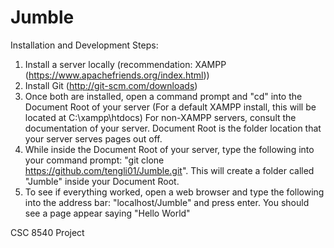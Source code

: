 Jumble
======

Installation and Development Steps:

1) Install a server locally (recommendation: XAMPP (https://www.apachefriends.org/index.html))
2) Install Git (http://git-scm.com/downloads)
3) Once both are installed, open a command prompt and "cd" into the Document Root of your server (For a default XAMPP install, this will be located at C:\xampp\htdocs)
	For non-XAMPP servers, consult the documentation of your server. Document Root is the folder location that your server serves pages out off.
4) While inside the Document Root of your server, type the following into your command prompt: "git clone https://github.com/tengli01/Jumble.git". This will create a folder called "Jumble" inside your Document Root.
5) To see if everything worked, open a web browser and type the following into the address bar: "localhost/Jumble" and press enter. You should see a page appear saying "Hello World" 

CSC 8540 Project
